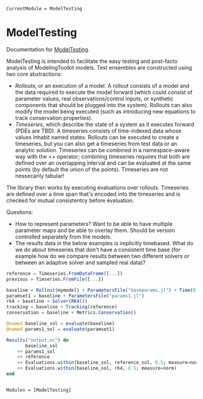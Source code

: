 ```@meta
CurrentModule = ModelTesting
```

# ModelTesting

Documentation for [ModelTesting](https://github.com/BenChung/ModelTesting.jl).

ModelTesting is intended to facilitate the easy testing and post-facto analysis of ModelingToolkit models.
Test ensembles are constructed using two core abstractions:

* *Rollouts*, or an execution of a model. A rollout consists of a model and the data required to execute the model forward (which could consist of parameter values, real observations/control inputs, or synthetic components that should be plugged into the system). Rollouts can also modify the model being executed (such as introducing new equations to track conservation properties).
* *Timeseries*, which describe the state of a system as it executes forward (PDEs are TBD). A timeseries consists of time-indexed data whose values inhabit named states. Rollouts can be executed to create a timeseries, but you can also get a timeseries from test data or an analytic solution. 
Timeseries can be combined in a namespace-aware way with the <+ operator; combining timeseries requires that both are defined over an overlapping interval and can be evaluated at the same points (by default the union of the points). Timeseries are not nessecarily tabular!

The library then works by executing evaluations over rollouts. Timeseries are defined over a time span that's encoded into the timeseries and is checked for mutual consistentcy before evaluation. 

Questions:
* How to represent parameters? Want to be able to have multiple parameter maps and be able to overlay them. Should be version controlled separately from the models. 
* The results data in the below examples is implicitly timebased. What do we do about timeseries that don't have a consistent time base (for example how do we compare results between two different solvers or between an adaptive solver and sampled real data)?


```julia
reference = Timeseries.FromDataFrame([...])
previous = Timseries.FromFile([...])

baseline = Rollout(mymodel) + ParametersFile("baseparams.jl") + Time(0, 10) + Solver(Tsit5()) 
paramset1 = baseline + ParametersFile("params1.jl")
rk4 = baseline + Solver(RK4())
tracking = baseline + Tracking(reference)
conservation = baseline + Metrics.Conservation()

@named baseline_sol = evaluate(baseline)
@named params1_sol = evaluate(paramset1)

Results("output.nc") do 
       baseline_sol
    <+ params1_sol
    <+ reference
    <+ Evaluations.within(baseline_sol, reference_sol, 0.5; measure=norm)
    <+ Evaluations.within(baseline_sol, rk4, 0.5; measure=norm)
end
```


```@index
```

```@autodocs
Modules = [ModelTesting]
```
